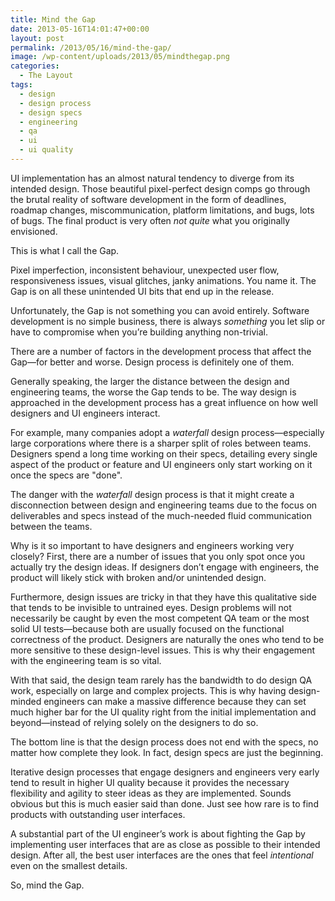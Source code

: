 ```yaml
---
title: Mind the Gap
date: 2013-05-16T14:01:47+00:00
layout: post
permalink: /2013/05/16/mind-the-gap/
image: /wp-content/uploads/2013/05/mindthegap.png
categories:
  - The Layout
tags:
  - design
  - design process
  - design specs
  - engineering
  - qa
  - ui
  - ui quality
---
```

UI implementation has an almost natural tendency to diverge from its intended
design. Those beautiful pixel-perfect design comps go through the brutal
reality of software development in the form of deadlines, roadmap changes,
miscommunication, platform limitations, and bugs, lots of bugs. The
final product is very often _not quite_ what you originally
envisioned.

This is what I call the Gap.

Pixel imperfection, inconsistent behaviour, unexpected user flow,
responsiveness issues, visual glitches, janky animations. You name it.
The Gap is on all these unintended UI bits that end up in the release.

Unfortunately, the Gap is not something you can avoid entirely. Software
development is no simple business, there is always _something_ you let
slip or have to compromise when you’re building anything non-trivial.

There are a number of factors in the development process that affect the
Gap—for better and worse. Design process is definitely one of them.

Generally speaking, the larger the distance between the design and engineering
teams, the worse the Gap tends to be. The way design is approached in the
development process has a great influence on how well designers and UI
engineers interact.

For example, many companies adopt a _waterfall_ design process—especially large
corporations where there is a sharper split of roles between teams. Designers
spend a long time working on their specs, detailing every single aspect of the
product or feature and UI engineers only start working on it once the specs are
"done".

The danger with the _waterfall_ design process is that it might create a
disconnection between design and engineering teams due to the focus on
deliverables and specs instead of the much-needed fluid communication between
the teams.

Why is it so important to have designers and engineers working very closely?
First, there are a number of issues that you only spot once you actually try
the design ideas. If designers don’t engage with engineers, the product will
likely stick with broken and/or unintended design.

Furthermore, design issues are tricky in that they have this qualitative side
that tends to be invisible to untrained eyes. Design problems will not
necessarily be caught by even the most competent QA team or the most solid UI
tests—because both are usually focused on the functional correctness of the
product. Designers are naturally the ones who tend to be more sensitive to
these design-level issues. This is why their engagement with the engineering
team is so vital.

With that said, the design team rarely has the bandwidth to do design QA work,
especially on large and complex projects. This is why having design-minded
engineers can make a massive difference because they can set much higher
bar for the UI quality right from the initial implementation and
beyond—instead of relying solely on the designers to do so.

The bottom line is that the design process does not end with the specs, no
matter how complete they look. In fact, design specs are just the beginning.

Iterative design processes that engage designers and engineers very early tend
to result in higher UI quality because it provides the necessary flexibility
and agility to steer ideas as they are implemented. Sounds obvious but this is
much easier said than done. Just see how rare is to find products with
outstanding user interfaces.

A substantial part of the UI engineer’s work is about fighting the Gap by
implementing user interfaces that are as close as possible to their intended
design. After all, the best user interfaces are the ones that feel
_intentional_ even on the smallest details.

So, mind the Gap.

